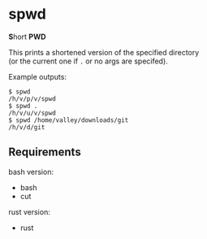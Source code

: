 # spwd

**S**hort **PWD**

This prints a shortened version of the specified directory<br>
(or the current one if `.` or no args are specifed).

Example outputs:
```
$ spwd
/h/v/p/v/spwd
$ spwd .
/h/v/u/v/spwd
$ spwd /home/valley/downloads/git
/h/v/d/git
```

## Requirements

bash version:
- bash
- cut

rust version:
- rust
